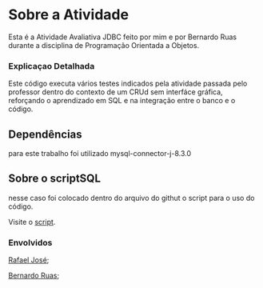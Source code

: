 <h1>Sobre a Atividade</h1>
Esta é a Atividade Avaliativa JDBC feito por mim e por Bernardo Ruas durante a disciplina de Programação Orientada a Objetos.
<h3>Explicaçao Detalhada</h3>
Este código executa vários testes indicados pela atividade passada pelo professor dentro do contexto de um CRUd sem interfáce gráfica, reforçando o aprendizado em SQL e na integração entre o banco e o código. 
<h2>Dependências</h2>
para este trabalho foi utilizado mysql-connector-j-8.3.0
<h2>Sobre o scriptSQL</h2>
nesse caso foi colocado dentro do arquivo do githut o script para o uso do código.
<p>Visite o <a href="https://github.com/rafaeljosebraga/Atividade-POOJDBC/blob/main/script.sql">script</a>.</p>


<h3>Envolvidos</h3>
<p><a href="https://github.com/rafaeljosebraga">Rafael José</a>;</p>
<p><a href="https://github.com/BeruasCS">Bernardo Ruas</a>;</p>
